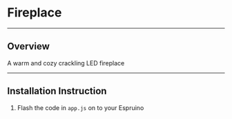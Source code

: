# Fireplace

-------------------------

## Overview
A warm and cozy crackling LED fireplace

-------------------------

## Installation Instruction

1. Flash the code in ``app.js`` on to your Espruino